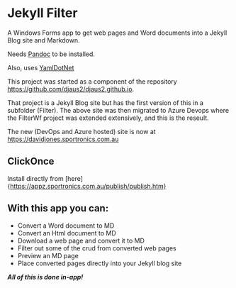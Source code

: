 # Jekyll Filter
A Windows Forms app to get web pages and Word documents into a Jekyll Blog site and Markdown. 

Needs [Pandoc](http://pandoc.org) to be installed.

Also, uses [YamlDotNet](https://www.nuget.org/packages/YamlDotNet)

This project was started as a component of the repository https://github.com/djaus2/djaus2.github.io.

That project is a Jekyll Blog site but has the first version of this in a subfolder (Filter). The above site was then migrated to Azure Devops where the FilterWf project was extended extensively, and this is the reseult.

The new (DevOps and Azure hosted) site is now at https://davidjones.sportronics.com.au

## ClickOnce 
Install directly from [here]{https://appz.sportronics.com.au/publish/publish.htm}

## With this app you can:
- Convert a Word document to MD
- Convert an Html document to MD
- Download a web page and convert it to MD
- Filter out some of the crud from converted web pages
- Preview an MD page
- Place converted pages directly into your Jekyll blog site

***All of this is done in-app!***

